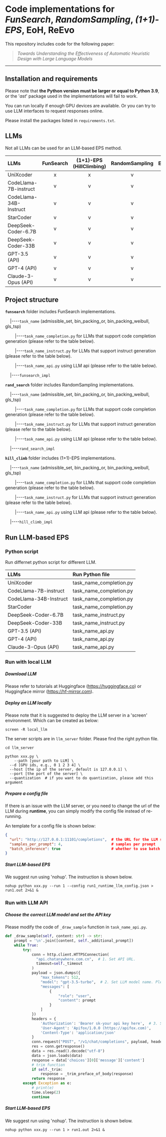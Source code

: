 # Code implementations for *FunSearch*, *RandomSampling*, *(1+1)-EPS*, EoH, ReEvo

This repository includes code for the following paper:

> *Towards Understanding the Effectiveness of Automatic Heuristic Design with Large Language Models*

------

## Installation and requirements

Please note that **the Python version must be larger or equal to Python 3.9**, or the '*ast*' package used in the implementations will fail to work. 

You can run  locally if enough GPU devices are available. Or you can try to use LLM interfaces to request responses online. 

Please install the packages listed in `requirements.txt`.

## LLMs

Not all LLMs can be used for an LLM-based EPS method.

| LLMs                   | FunSearch | (1+1)-EPS (HillClimbing) | RandomSampling | EoH  | ReEvo |
| :--------------------- | :-------: | :----------------------: | :------------: | :--: | :---: |
| UniXcoder              |     x     |            x             |       v        |  x   |   x   |
| CodeLlama-7B-instruct  |     v     |            v             |       v        |  v   |   v   |
| CodeLlama-34B-Instruct |     v     |            v             |       v        |  v   |   v   |
| StarCoder              |     v     |            v             |       v        |  x   |   x   |
| DeepSeek-Coder-6.7B    |     v     |            v             |       v        |  v   |   v   |
| DeepSeek-Coder-33B     |     v     |            v             |       v        |  v   |   v   |
| GPT-3.5 (API)          |     v     |            v             |       v        |  v   |   v   |
| GPT-4 (API)            |     v     |            v             |       v        |  v   |   v   |
| Claude-3-Opus (API)    |     v     |            v             |       v        |  v   |   v   |

## Project structure

**`funsearch`** folder includes FunSearch implementations.

&nbsp;&nbsp;&nbsp;&nbsp;|----`task_name` (admissible_set, bin_packing_or, bin_packing_weibull, gls_tsp)

&nbsp;&nbsp;&nbsp;&nbsp;&nbsp;&nbsp;&nbsp;&nbsp;|----`task_name_completion.py` for LLMs that support code completion generation (please refer to the table below).

&nbsp;&nbsp;&nbsp;&nbsp;&nbsp;&nbsp;&nbsp;&nbsp;|----`task_name_instruct.py` for LLMs that support instruct generation (please refer to the table below).

&nbsp;&nbsp;&nbsp;&nbsp;&nbsp;&nbsp;&nbsp;&nbsp;|----`task_name_api.py` using LLM api (please refer to the table below).

&nbsp;&nbsp;&nbsp;&nbsp;|----`funsearch_impl`

**`rand_search`** folder includes RandomSampling implementations.

&nbsp;&nbsp;&nbsp;&nbsp;|----`task_name` (admissible_set, bin_packing_or, bin_packing_weibull, gls_tsp)

&nbsp;&nbsp;&nbsp;&nbsp;&nbsp;&nbsp;&nbsp;&nbsp;|----`task_name_completion.py` for LLMs that support code completion generation (please refer to the table below).

&nbsp;&nbsp;&nbsp;&nbsp;&nbsp;&nbsp;&nbsp;&nbsp;|----`task_name_instruct.py` for LLMs that support instruct generation (please refer to the table below).

&nbsp;&nbsp;&nbsp;&nbsp;&nbsp;&nbsp;&nbsp;&nbsp;|----`task_name_api.py` using LLM api (please refer to the table below).

&nbsp;&nbsp;&nbsp;&nbsp;|----`rand_search_impl`

**`hill_climb`** folder includes (1+1)-EPS implementations.

&nbsp;&nbsp;&nbsp;&nbsp;|----`task_name` (admissible_set, bin_packing_or, bin_packing_weibull, gls_tsp)

&nbsp;&nbsp;&nbsp;&nbsp;&nbsp;&nbsp;&nbsp;&nbsp;|----`task_name_completion.py` for LLMs that support code completion generation (please refer to the table below).

&nbsp;&nbsp;&nbsp;&nbsp;&nbsp;&nbsp;&nbsp;&nbsp;|----`task_name_instruct.py` for LLMs that support instruct generation (please refer to the table below).

&nbsp;&nbsp;&nbsp;&nbsp;&nbsp;&nbsp;&nbsp;&nbsp;|----`task_name_api.py` using LLM api (please refer to the table below).

&nbsp;&nbsp;&nbsp;&nbsp;|----`hill_climb_impl`

## Run LLM-based EPS

### Python script

Run differnet python script for different LLM.

| LLMs                   | Run Python file         |
| :--------------------- | :---------------------- |
| UniXcoder              | task_name_completion.py |
| CodeLlama-7B-instruct  | task_name_completion.py |
| CodeLlama-34B-Instruct | task_name_completion.py |
| StarCoder              | task_name_completion.py |
| DeepSeek-Coder-6.7B    | task_name_instruct.py   |
| DeepSeek-Coder-33B     | task_name_instruct.py   |
| GPT-3.5 (API)          | task_name_api.py        |
| GPT-4 (API)            | task_name_api.py        |
| Claude-3-Opus (API)    | task_name_api.py        |

### Run with local LLM

##### Download LLM

Please refer to tutorials at Huggingface (https://huggingface.co) or Huggingface mirror  (https://hf-mirror.com).

##### Deploy an LLM locally

Please note that it is suggested to deploy the LLM server in a 'screen' environment. Which can be created as below:

```shee
screen -R local_llm
```

The server scripts are in `llm_server` folder. Please find the right python file.

```shell
cd llm_server

python xxx.py \
	--path [your path to LLM] \
  --d [GPU ids, e.g., 0 1 2 3 4] \
  --host [the ip of the server, default is 127.0.0.1] \
  --port [the port of the server] \
  --quantization  # if you want to do quantization, please add this argument
```

##### Prepare a config file

If there is an issue with the LLM server, or you need to change the url of the LLM during **runtime**, you can simply modify the config file instead of re-running.

An template for a config file is shown below:

```json
{
  "url": "http://127.0.0.1:11101/completions",  # the URL for the LLM server
  "samples_per_prompt": 4,                      # samples per prompt
  "batch_inference": true                       # whether to use batch inference to accelerate
}
```

##### Start LLM-based EPS 

We suggest run using 'nohup'. The instruction is shown below.

```shell
nohup python xxx.py --run 1 --config run1_runtime_llm_config.json > run1.out 2>&1 &
```

### Run with LLM API

##### Choose the correct LLM model and set the API key

Please modify the code of `_draw_sample` function in `task_name_api.py`. 

```python
def _draw_sample(self, content: str) -> str:
    prompt = '\n'.join([content, self._additional_prompt])
    while True:
        try:
            conn = http.client.HTTPSConnection(
              "api.chatanywhere.com.cn",  # 1. Set API URL.
              timeout=self._timeout
            )  
            payload = json.dumps({
                "max_tokens": 512,
                "model": "gpt-3.5-turbo",  # 2. Set LLM model name. Please refer to your API provider.
                "messages": [
                    {
                        "role": "user",
                        "content": prompt
                    }
                ]
            })
            headers = {
                'Authorization': 'Bearer sk-your api key here',  # 3. Set your API key.
                'User-Agent': 'Apifox/1.0.0 (https://apifox.com)',
                'Content-Type': 'application/json'
            }
            conn.request("POST", "/v1/chat/completions", payload, headers)
            res = conn.getresponse()
            data = res.read().decode("utf-8")
            data = json.loads(data)
            response = data['choices'][0]['message']['content']
            # trim function
            if self._trim:
                response = _trim_preface_of_body(response)
            return response
        except Exception as e:
            # print(e)
            time.sleep(2)
            continue
```

##### Start LLM-based EPS

We suggest run using 'nohup'. The instruction is shown below.

```shell
nohup python xxx.py --run 1 > run1.out 2>&1 &
```

